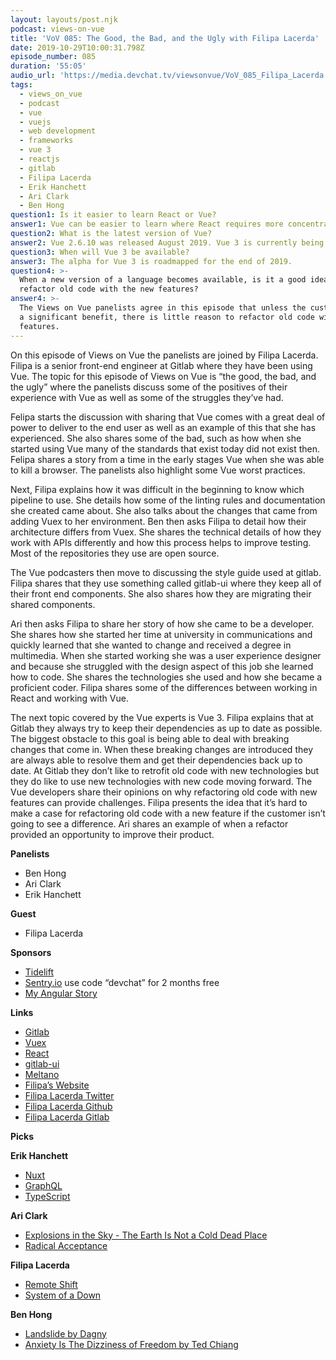 ```yaml
---
layout: layouts/post.njk
podcast: views-on-vue
title: 'VoV 085: The Good, the Bad, and the Ugly with Filipa Lacerda'
date: 2019-10-29T10:00:31.798Z
episode_number: 085
duration: '55:05'
audio_url: 'https://media.devchat.tv/viewsonvue/VoV_085_Filipa_Lacerda.mp3'
tags:
  - views_on_vue
  - podcast
  - vue
  - vuejs
  - web development
  - frameworks
  - vue 3
  - reactjs
  - gitlab
  - Filipa Lacerda
  - Erik Hanchett
  - Ari Clark
  - Ben Hong
question1: Is it easier to learn React or Vue?
answer1: Vue can be easier to learn where React requires more concentration.
question2: What is the latest version of Vue?
answer2: Vue 2.6.10 was released August 2019. Vue 3 is currently being worked on.
question3: When will Vue 3 be available?
answer3: The alpha for Vue 3 is roadmapped for the end of 2019.
question4: >-
  When a new version of a language becomes available, is it a good idea to
  refactor old code with the new features? 
answer4: >-
  The Views on Vue panelists agree in this episode that unless the customer sees
  a significant benefit, there is little reason to refactor old code with new
  features.
---
```

On this episode of Views on Vue the panelists are joined by Filipa Lacerda. Filipa is a senior front-end engineer at Gitlab where they have been using Vue. The topic for this episode of Views on Vue is “the good, the bad, and the ugly” where the panelists discuss some of the positives of their experience with Vue as well as some of the struggles they’ve had. 

Felipa starts the discussion with sharing that Vue comes with a great deal of power to deliver to the end user as well as an example of this that she has experienced. She also shares some of the bad, such as how when she started using Vue many of the standards that exist today did not exist then. Felipa shares a story from a time in the early stages Vue when she was able to kill a browser. The panelists also highlight some Vue worst practices. 

Next, Filipa explains how it was difficult in the beginning to know which pipeline to use. She details how some of the linting rules and documentation she created came about. She also talks about the changes that came from adding Vuex to her environment. Ben then asks Filipa to detail how their architecture differs from Vuex. She shares the technical details of how they work with APIs differently and how this process helps to improve testing. Most of the repositories they use are open source.

The Vue podcasters then move to discussing the style guide used at gitlab. Filipa shares that they use something called gitlab-ui where they keep all of their front end components. She also shares how they are migrating their shared components. 

Ari then asks Filipa to share her story of how she came to be a developer. She shares how she started her time at university in communications and quickly learned that she wanted to change and received a degree in multimedia. When she started working she was a user experience designer and because she struggled with the design aspect of this job she learned how to code. She shares the technologies she used and how she became a proficient coder. Filipa shares some of the differences between working in React and working with Vue.

The next topic covered by the Vue experts is Vue 3. Filipa explains that at Gitlab they always try to keep their dependencies as up to date as possible. The biggest obstacle to this goal is being able to deal with breaking changes that come in. When these breaking changes are introduced they are always able to resolve them and get their dependencies back up to date. At Gitlab they don’t like to retrofit old code with new technologies but they do like to use new technologies with new code moving forward. The Vue developers share their opinions on why refactoring old code with new features can provide challenges. Filipa presents the idea that it’s hard to make a case for refactoring old code with a new feature if the customer isn’t going to see a difference. Ari shares an example of when a refactor provided an opportunity to improve their product.

**Panelists**



*   Ben Hong
*   Ari Clark
*   Erik Hanchett

**Guest**



*   Filipa Lacerda

**Sponsors**



*   [Tidelift](devchat.tv/tidelift) 
*   [Sentry.io](https://sentry.io/) use code “devchat” for 2 months free
*   [My Angular Story](https://devchat.tv/my-angular-story/)

**Links**



*   [Gitlab](https://gitlab.com/)
*   [Vuex](https://vuex.vuejs.org/)
*   [React](https://reactjs.org/)
*   [gitlab-ui](https://gitlab.com/gitlab-org/gitlab-ui)
*   [Meltano](https://www.meltano.com/?gclid=Cj0KCQjwl8XtBRDAARIsAKfwtxAaxbQ2iT4g0WqRa41gXSvB1h2cQsrmzt0L1qNiUi9z8MEQmW3ENRwaApauEALw_wcB)
*   [Filipa’s Website](http://filipa.gitlab.io/)
*   [Filipa Lacerda Twitter](https://twitter.com/filipalacerda?lang=en)
*   [Filipa Lacerda Github](https://github.com/filipalacerda)
*   [Filipa Lacerda Gitlab](https://gitlab.com/filipa)

**Picks**

**Erik Hanchett**



*   [Nuxt](https://nuxtjs.org/)
*   [GraphQL](https://graphql.org/)
*   [TypeScript](https://www.typescriptlang.org/)

**Ari Clark**



*   [Explosions in the Sky - The Earth Is Not a Cold Dead Place](https://en.wikipedia.org/wiki/The_Earth_Is_Not_a_Cold_Dead_Place)
*   [Radical Acceptance](https://www.psychologytoday.com/us/blog/pieces-mind/201207/radical-acceptance)

**Filipa Lacerda**



*   [Remote Shift](https://remote-shift.com/)
*   [System of a Down](https://systemofadown.com/)

**Ben Hong**



*   [Landslide by Dagny](https://open.spotify.com/album/3c0Uy2iMgkfZGRwi35XbzS)
*   [Anxiety Is The Dizziness of Freedom by Ted Chiang](https://www.goodreads.com/book/show/46003901-anxiety-is-the-dizziness-of-freedom)
